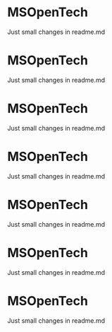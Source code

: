 # MSOpenTech

Just small changes in readme.md
# MSOpenTech

Just small changes in readme.md
# MSOpenTech

Just small changes in readme.md
# MSOpenTech

Just small changes in readme.md
# MSOpenTech

Just small changes in readme.md
# MSOpenTech

Just small changes in readme.md
# MSOpenTech

Just small changes in readme.md

